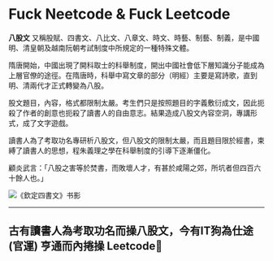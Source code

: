 # Fuck Neetcode & Fuck Leetcode

**八股文** 又稱股賦、四書文、八比文、八章文、時文、時藝、制藝、制義，是中國明、清皇朝及越南阮朝考試制度中所規定的一種特殊文體。

隋唐開始，中國出現了開科取士的科舉制度，開出中國社會低下層知識分子能成為上層官僚的途徑。在隋唐時，科舉中寫文章的部分（明經）主要是寫詩歌，直到明、清兩代才正式轉變為八股。

股文題目，內容，格式都限制太嚴。考生們只是按照題目的字義敷衍成文，因此扼殺了作者的創意也扼殺了讀書人的自由意志。結果造成八股文內容空洞，專講形式，成了文字遊戲。

讀書人為了考取功名專研析八股文，但八股文的限制太嚴，而且題目限於經書，束縛了讀書人的思想，程朱義理之學在科舉制度的引導下逐漸僵化。

顧炎武言：「八股之害等於焚書，而敗壞人才，有甚於咸陽之郊，所坑者但四百六十餘人也。」

![《欽定四書文》书影](https://user-images.githubusercontent.com/2138598/182065495-f500617b-93a0-4f2f-a559-1ac434936029.jpeg)

---

## 古有讀書人為考取功名而操八股文，今有IT狗為仕途 (官運) 亨通而內捲操 Leetcode🥴
